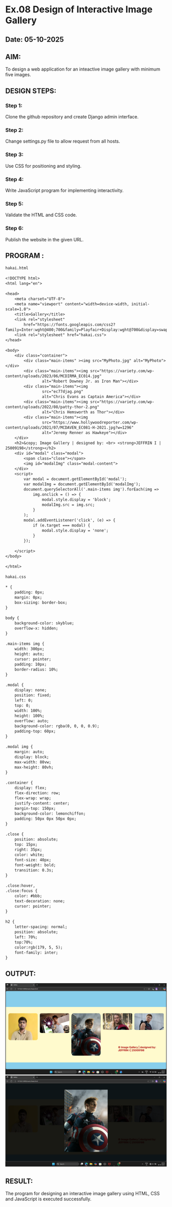 # Ex.08 Design of Interactive Image Gallery
## Date: 05-10-2025

## AIM:
To design a web application for an inteactive image gallery with minimum five images.

## DESIGN STEPS:

### Step 1:
Clone the github repository and create Django admin interface.

### Step 2:
Change settings.py file to allow request from all hosts.

### Step 3:
Use CSS for positioning and styling.

### Step 4:
Write JavaScript program for implementing interactivity.

### Step 5:
Validate the HTML and CSS code.

### Step 6:
Publish the website in the given URL.

## PROGRAM :
```
hakai.html

<!DOCTYPE html>
<html lang="en">

<head>
    <meta charset="UTF-8">
    <meta name="viewport" content="width=device-width, initial-scale=1.0">
    <title>Gallery</title>
    <link rel="stylesheet"
        href="https://fonts.googleapis.com/css2?family=Inter:wght@400;700&family=Playfair+Display:wght@700&display=swap">
    <link rel="stylesheet" href="hakai.css">
</head>

<body>
    <div class="container">
        <div class="main-items" ><img src="MyPhoto.jpg" alt="MyPhoto"></div>
        <div class="main-items"><img src="https://variety.com/wp-content/uploads/2023/06/MCDIRMA_EC014.jpg"
                alt="Robert Downey Jr. as Iron Man"></div>
        <div class="main-items"><img
                src="ec77djag.png"
                alt="Chris Evans as Captain America"></div>
        <div class="main-items"><img src="https://variety.com/wp-content/uploads/2022/08/patty-thor-2.png"
                alt="Chris Hemsworth as Thor"></div>
        <div class="main-items"><img
                src="https://www.hollywoodreporter.com/wp-content/uploads/2021/07/MCDAVEN_EC081-H-2021.jpg?w=1296"
                alt="Jeremy Renner as Hawkeye"></div>
    </div>
    <h2>&copy; Image Gallery | designed by: <br> <strong>JEFFRIN I | 25009198</strong></h2>
    <div id="modal" class="modal">
        <span class="close"></span>
        <img id="modalImg" class="modal-content">
    </div>
    <script>
        var modal = document.getElementById('modal');
        var modalImg = document.getElementById('modalImg');
        document.querySelectorAll('.main-items img').forEach(img =>
            img.onclick = () => {
                modal.style.display = 'block';
                modalImg.src = img.src;
            }
        );
        modal.addEventListener('click', (e) => {
            if (e.target === modal) {
                modal.style.display = 'none';
            }
        });

    </script>
</body>

</html>

hakai.css

* {
    padding: 0px;
    margin: 0px;
    box-sizing: border-box;
}

body {
    background-color: skyblue;
    overflow-x: hidden;
}

.main-items img {
    width: 300px;
    height: auto;
    cursor: pointer;
    padding: 10px;
    border-radius: 10%;
}

.modal {
    display: none;
    position: fixed;
    left: 0;
    top: 0;
    width: 100%;
    height: 100%;
    overflow: auto;
    background-color: rgba(0, 0, 0, 0.9);
    padding-top: 60px;
}

.modal img {
    margin: auto;
    display: block;
    max-width: 80vw;
    max-height: 80vh;
}

.container {
    display: flex;
    flex-direction: row;
    flex-wrap: wrap;
    justify-content: center;
    margin-top: 150px;
    background-color: lemonchiffon;
    padding: 50px 0px 50px 0px;
}

.close {
    position: absolute;
    top: 15px;
    right: 35px;
    color: white;
    font-size: 40px;
    font-weight: bold;
    transition: 0.3s;
}

.close:hover,
.close:focus {
    color: #bbb;
    text-decoration: none;
    cursor: pointer;
}

h2 {
    letter-spacing: normal;
    position: absolute;
    left: 70%;
    top:70%;
    color:rgb(179, 5, 5);
    font-family: inter;
}

```
## OUTPUT:
![alt text](<jeff/Screenshot (76).png>)
![alt text](<Screenshot (77).png>)

## RESULT:
The program for designing an interactive image gallery using HTML, CSS and JavaScript is executed successfully.
